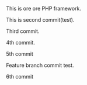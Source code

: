 This is ore ore PHP framework.

This is second commit(test).

Third commit.

4th commit.

5th commit

Feature branch commit test.

6th commit
